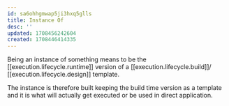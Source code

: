 ```yaml
---
id: sa6ohhgmwap5ji3hxq5glls
title: Instance Of
desc: ''
updated: 1708456242604
created: 1708446414335
---
```



Being an instance of something means to be the [[execution.lifecycle.runtime]] version of a [[execution.lifecycle.build]]/ [[execution.lifecycle.design]] template.

The instance is therefore built keeping the build time version as a template and it is what will actually get executed or be used in direct application.
